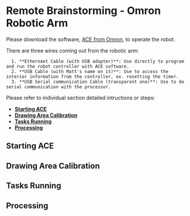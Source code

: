 # Remote Brainstorming - Omron Robotic Arm

Please download the software, [ACE from Omron](https://automation.omron.com/en/us/forms/ace-robot-software-download-request-form), to operate the robot.

There are three wires coming out from the robotic arm:
```
  1. **Ethernaet Cable (with USB adapter)**: Use directly to program and run the robot controller with ACE software.
  2. **USB Cable (with Matt's name on it)**: Use to access the interior information from the controller, ex. resetting the timer.
  3. **USB Serial communication Cable (transparent one)**: Use to do serial communication with the processor.
```

Please refer to individual section detailed intructions or steps:
- [**Starting ACE**](https://github.com/riglab/Remote-Brainstorming-Omron-Robotic-Arm/blob/master/README.md#starting-ace)
- [**Drawing Area Calibration**](https://github.com/riglab/Remote-Brainstorming-Omron-Robotic-Arm/blob/master/README.md#drawing-area-calibration)
- [**Tasks Running**](https://github.com/riglab/Remote-Brainstorming-Omron-Robotic-Arm/blob/master/README.md#tasks-running)
- [**Processing**](https://github.com/riglab/Remote-Brainstorming-Omron-Robotic-Arm/blob/master/README.md#processing)


## Starting ACE

## Drawing Area Calibration

## Tasks Running

## Processing
```

```

